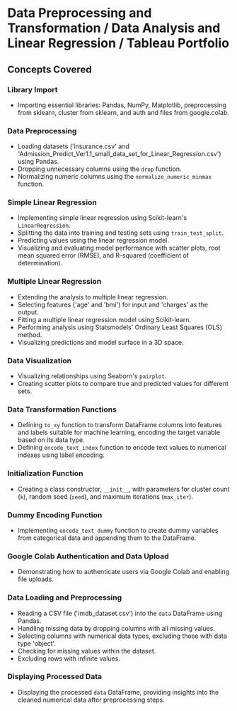 # Data Preprocessing and Transformation / Data Analysis and Linear Regression / Tableau Portfolio


## Concepts Covered

### Library Import

- Importing essential libraries: Pandas, NumPy, Matplotlib, preprocessing from sklearn, cluster from sklearn, and auth and files from google.colab.

### Data Preprocessing

- Loading datasets ('insurance.csv' and 'Admission_Predict_Ver1.1_small_data_set_for_Linear_Regression.csv') using Pandas.
- Dropping unnecessary columns using the `drop` function.
- Normalizing numeric columns using the `normalize_numeric_minmax` function.

### Simple Linear Regression

- Implementing simple linear regression using Scikit-learn's `LinearRegression`.
- Splitting the data into training and testing sets using `train_test_split`.
- Predicting values using the linear regression model.
- Visualizing and evaluating model performance with scatter plots, root mean squared error (RMSE), and R-squared (coefficient of determination).

### Multiple Linear Regression

- Extending the analysis to multiple linear regression.
- Selecting features ('age' and 'bmi') for input and 'charges' as the output.
- Fitting a multiple linear regression model using Scikit-learn.
- Performing analysis using Statsmodels' Ordinary Least Squares (OLS) method.
- Visualizing predictions and model surface in a 3D space.

### Data Visualization

- Visualizing relationships using Seaborn's `pairplot`.
- Creating scatter plots to compare true and predicted values for different sets.

### Data Transformation Functions

- Defining `to_xy` function to transform DataFrame columns into features and labels suitable for machine learning, encoding the target variable based on its data type.
- Defining `encode_text_index` function to encode text values to numerical indexes using label encoding.

### Initialization Function

- Creating a class constructor, `__init__`, with parameters for cluster count (`k`), random seed (`seed`), and maximum iterations (`max_iter`).

### Dummy Encoding Function

- Implementing `encode_text_dummy` function to create dummy variables from categorical data and appending them to the DataFrame.

### Google Colab Authentication and Data Upload

- Demonstrating how to authenticate users via Google Colab and enabling file uploads.

### Data Loading and Preprocessing

- Reading a CSV file ('imdb_dataset.csv') into the `data` DataFrame using Pandas.
- Handling missing data by dropping columns with all missing values.
- Selecting columns with numerical data types, excluding those with data type 'object'.
- Checking for missing values within the dataset.
- Excluding rows with infinite values.

### Displaying Processed Data

- Displaying the processed `data` DataFrame, providing insights into the cleaned numerical data after preprocessing steps.

